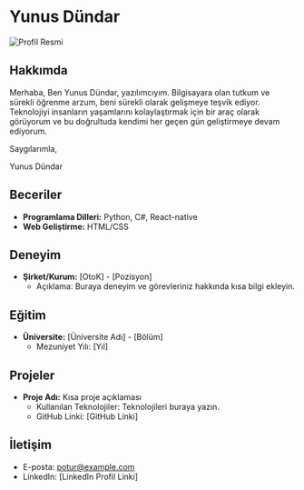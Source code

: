 # Yunus Dündar

![Profil Resmi](https://w7.pngwing.com/pngs/972/320/png-transparent-speech-balloon-comics-illustration-cartoon-explosion-effects-border-black-and-yellow-speech-balloon-template-border-cartoon-character-white-thumbnail.png)

## Hakkımda

Merhaba,
Ben Yunus Dündar, yazılımcıyım.
Bilgisayara olan tutkum ve sürekli
öğrenme arzum, beni sürekli olarak gelişmeye teşvik
ediyor.
Teknolojiyi insanların yaşamlarını kolaylaştırmak için bir
araç olarak görüyorum ve bu doğrultuda kendimi her geçen gün
geliştirmeye devam ediyorum.


Saygılarımla,


Yunus Dündar

## Beceriler

- **Programlama Dilleri:** Python, C#, React-native
- **Web Geliştirme:** HTML/CSS

## Deneyim

- **Şirket/Kurum:** [OtoK] - [Pozisyon]
  - Açıklama: Buraya deneyim ve görevleriniz hakkında kısa bilgi ekleyin.

## Eğitim

- **Üniversite:** [Üniversite Adı] - [Bölüm]
  - Mezuniyet Yılı: [Yıl]

## Projeler

- **Proje Adı:** Kısa proje açıklaması
  - Kullanılan Teknolojiler: Teknolojileri buraya yazın.
  - GitHub Linki: [GitHub Linki]

## İletişim

- E-posta: potur@example.com
- LinkedIn: [LinkedIn Profil Linki]
